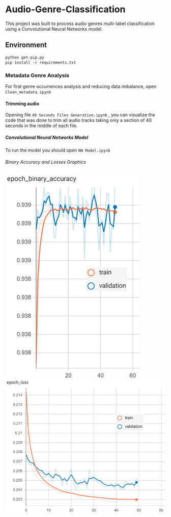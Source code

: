 # Audio-Genre-Classification
This project was built to process audio genres multi-label classification using a Convolutional Neural Networks model.

## Environment

```
python get-pip.py
pip install -r requirements.txt
```
### Metadata Genre Analysis
For first genre occurrences analysis and reducing data imbalance, open ```Clean_metadata.ipynb```

#### Trimming audio
Opening file ```40 Seconds Files Generation.ipynb``` , you can visualize the code that was done to trim all audio tracks taking only a section of 40 seconds in the middle of each file.

##### Convolutional Neural Networks Model
To run the model you should open ```NN Model.ipynb``` 

###### Binary Accuracy and Losses Graphics

![binary_acc](report/epoch_binary_acc.png)
![loss](report/epoch_loss.png)
